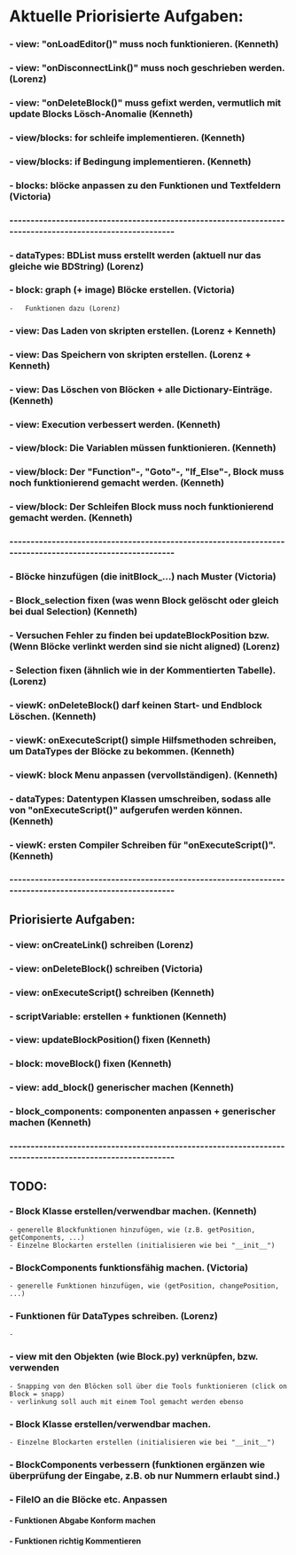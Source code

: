 


# Aktuelle Priorisierte Aufgaben:
### - view: "onLoadEditor()" muss noch funktionieren. (Kenneth)
### - view: "onDisconnectLink()" muss noch geschrieben werden. (Lorenz)
### - view: "onDeleteBlock()" muss gefixt werden, vermutlich mit update Blocks Lösch-Anomalie (Kenneth)
### - view/blocks: for schleife implementieren. (Kenneth)
### - view/blocks: if Bedingung implementieren. (Kenneth)
### - blocks: blöcke anpassen zu den Funktionen und Textfeldern (Victoria)

### --------------------------------------------------------------------------------------------------------
### - dataTypes: BDList muss erstellt werden (aktuell nur das gleiche wie BDString) (Lorenz)
### - block: graph (+ image) Blöcke erstellen. (Victoria)
    -   Funktionen dazu (Lorenz)
### - view: Das Laden von skripten erstellen. (Lorenz + Kenneth)
### - view: Das Speichern von skripten erstellen. (Lorenz + Kenneth)
### - view: Das Löschen von Blöcken + alle Dictionary-Einträge. (Kenneth)
### - view: Execution verbessert werden. (Kenneth)
### - view/block: Die Variablen müssen funktionieren. (Kenneth)
### - view/block: Der "Function"-, "Goto"-, "If_Else"-, Block muss noch funktionierend gemacht werden. (Kenneth)
### - view/block: Der Schleifen Block muss noch funktionierend gemacht werden. (Kenneth)



### --------------------------------------------------------------------------------------------------------
### - Blöcke hinzufügen (die initBlock_...) nach Muster (Victoria)
### - Block_selection fixen (was wenn Block gelöscht oder gleich bei dual Selection) (Kenneth)
### - Versuchen Fehler zu finden bei updateBlockPosition bzw. (Wenn Blöcke verlinkt werden sind sie nicht aligned) (Lorenz)
### - Selection fixen (ähnlich wie in der Kommentierten Tabelle). (Lorenz)
### - viewK: onDeleteBlock() darf keinen Start- und Endblock Löschen. (Kenneth)
### - viewK: onExecuteScript() simple Hilfsmethoden schreiben, um DataTypes der Blöcke zu bekommen. (Kenneth)
### - viewK: block Menu anpassen (vervollständigen). (Kenneth)
### - dataTypes: Datentypen Klassen umschreiben, sodass alle von "onExecuteScript()" aufgerufen werden können. (Kenneth)
### - viewK: ersten Compiler Schreiben für "onExecuteScript()". (Kenneth)

### --------------------------------------------------------------------------------------------------------

##    Priorisierte Aufgaben:
### - view: onCreateLink() schreiben (Lorenz)
### - view: onDeleteBlock() schreiben (Victoria)
### - view: onExecuteScript() schreiben (Kenneth)
### - scriptVariable: erstellen + funktionen (Kenneth)
### - view: updateBlockPosition() fixen (Kenneth)
### - block: moveBlock() fixen (Kenneth)
### - view: add_block() generischer machen (Kenneth)
### - block_components: componenten anpassen + generischer machen (Kenneth)

### --------------------------------------------------------------------------------------------------------
## TODO:
### - Block Klasse erstellen/verwendbar machen. (Kenneth)
    - generelle Blockfunktionen hinzufügen, wie (z.B. getPosition, getComponents, ...)
    - Einzelne Blockarten erstellen (initialisieren wie bei "__init__")
### - BlockComponents funktionsfähig machen. (Victoria)
    - generelle Funktionen hinzufügen, wie (getPosition, changePosition, ...)
### - Funktionen für DataTypes schreiben. (Lorenz)
    - 
### - view mit den Objekten (wie Block.py) verknüpfen, bzw. verwenden
    - Snapping von den Blöcken soll über die Tools funktionieren (click on Block = snapp)
    - verlinkung soll auch mit einem Tool gemacht werden ebenso 
### - Block Klasse erstellen/verwendbar machen.
    - Einzelne Blockarten erstellen (initialisieren wie bei "__init__")
### - BlockComponents verbessern (funktionen ergänzen wie überprüfung der Eingabe, z.B. ob nur Nummern erlaubt sind.)
### - FileIO an die Blöcke etc. Anpassen 
#### - Funktionen Abgabe Konform machen
#### - Funktionen richtig Kommentieren